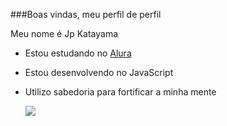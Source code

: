 ###Boas vindas, meu perfil de perfil

Meu nome é Jp Katayama

- Estou estudando no [Alura](https://www.alura.com.br)
- Estou desenvolvendo no JavaScript
- Utilizo sabedoria para fortificar a minha mente

  ![](https://media.tenor.com/UuEwdm1plLwAAAAC/spongebob-spongebob-squarepants.gif)
  

